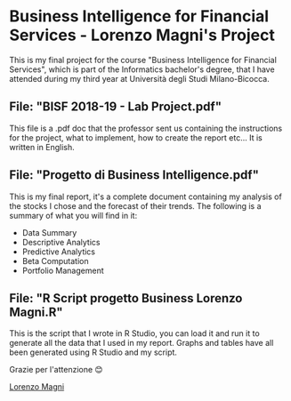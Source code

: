 # Business Intelligence for Financial Services - Lorenzo Magni's Project

This is my final project for the course "Business Intelligence for Financial Services", which is part of the Informatics bachelor's degree, that I have attended during my third year at Università degli Studi Milano-Bicocca.

## File: "BISF 2018-19 - Lab Project.pdf"
This file is a .pdf doc that the professor sent us containing the instructions for the project, what to implement, how to create the report etc... It is written in English.

## File: "Progetto di Business Intelligence.pdf"
This is my final report, it's a complete document containing my analysis of the stocks I chose and the forecast of their trends. The following is a summary of what you will find in it:
- Data Summary
- Descriptive Analytics
- Predictive Analytics
- Beta Computation
- Portfolio Management

## File: "R Script progetto Business Lorenzo Magni.R"
This is the script that I wrote in R Studio, you can load it and run it to generate all the data that I used in my report. Graphs and tables have all been generated using R Studio and my script.

Grazie per l'attenzione :blush:

[Lorenzo Magni](https://www.linkedin.com/in/lorenzomagni97/)

